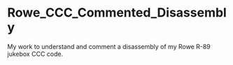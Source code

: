 # Rowe_CCC_Commented_Disassembly
My work to understand and comment a disassembly of my Rowe R-89 jukebox CCC code.
